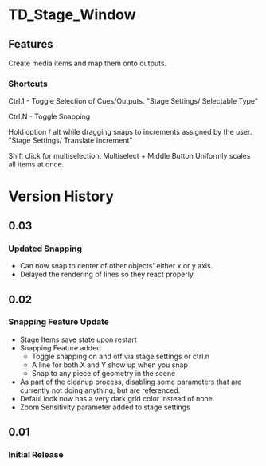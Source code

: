 # TD_Stage_Window

## Features

Create media items and map them onto outputs.



### Shortcuts

Ctrl.1 - Toggle Selection of Cues/Outputs. "Stage Settings/ Selectable Type"

Ctrl.N - Toggle Snapping

Hold option / alt while dragging snaps to increments assigned by the user. "Stage Settings/ Translate Increment"

Shift click for multiselection. Multiselect + Middle Button Uniformly scales all items at once.

# Version History

## 0.03
### Updated Snapping
- Can now snap to center of other objects' either x or y axis.
- Delayed the rendering of lines so they react properly

## 0.02
### Snapping Feature Update

- Stage Items save state upon restart
- Snapping Feature added
  - Toggle snapping on and off via stage settings or ctrl.n
  - A line for both X and Y show up when you snap
  - Snap to any piece of geometry in the scene
 - As part of the cleanup process, disabling some parameters that are currently not doing anything, but are referenced.
 - Defaul look now has a very dark grid color instead of none.
- Zoom Sensitivity parameter added to stage settings
## 0.01
### Initial Release

